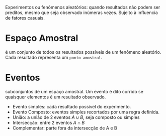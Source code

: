 
Experimentos ou fenômenos aleatórios: quando resultados não podem ser preditos, mesmo que seja observado inúmeras vezes. Sujeito à influencia de fatores casuais.

# Espaço Amostral

é um conjunto de todos os resultados possíveis de um fenômeno aleatório.
Cada resultado representa um `ponto amostral`.

# Eventos

subconjuntos de um espaço amostral. Um evento é dito corrido se quaisquer elementos é um resultado observado.

- Evento simples: cada resultado possível do experimento.
- Evento Composto: eventos simples recortados por uma regra definida.
- União: a união de 2 eventos $A\cup B$﻿, seja composto ou simples
- Intersecção: entre 2 eventos $A\cap B$﻿
- Complementar: parte fora da intersecção de A e B
